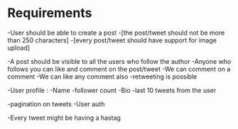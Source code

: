 # Requirements

-User should be able to create a post
    -[the post/tweet should not be more than 250 characters]
    -[every post/tweet should have support for image upload]

-A post should be visible to all the users who follow the author
-Anyone who follows you can like and comment on the  post/tweet
-We can comment on a comment
-We can like any comment also
-retweeting is possible

-User profile :
    -Name 
    -follower count
    -Bio
    -last 10 tweets from the user

-pagination on tweets
-User auth

-Every tweet might be having a hastag